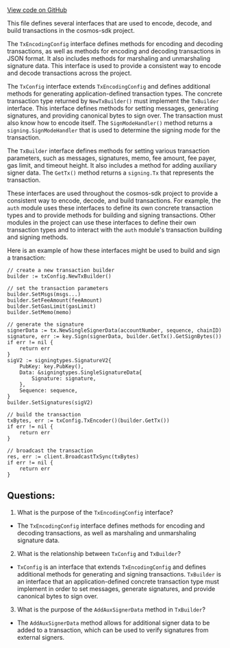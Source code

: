 [View code on GitHub](https://github.com/cosmos/cosmos-sdk.git/client/tx_config.go)

This file defines several interfaces that are used to encode, decode, and build transactions in the cosmos-sdk project. 

The `TxEncodingConfig` interface defines methods for encoding and decoding transactions, as well as methods for encoding and decoding transactions in JSON format. It also includes methods for marshaling and unmarshaling signature data. This interface is used to provide a consistent way to encode and decode transactions across the project.

The `TxConfig` interface extends `TxEncodingConfig` and defines additional methods for generating application-defined transaction types. The concrete transaction type returned by `NewTxBuilder()` must implement the `TxBuilder` interface. This interface defines methods for setting messages, generating signatures, and providing canonical bytes to sign over. The transaction must also know how to encode itself. The `SignModeHandler()` method returns a `signing.SignModeHandler` that is used to determine the signing mode for the transaction.

The `TxBuilder` interface defines methods for setting various transaction parameters, such as messages, signatures, memo, fee amount, fee payer, gas limit, and timeout height. It also includes a method for adding auxiliary signer data. The `GetTx()` method returns a `signing.Tx` that represents the transaction.

These interfaces are used throughout the cosmos-sdk project to provide a consistent way to encode, decode, and build transactions. For example, the `auth` module uses these interfaces to define its own concrete transaction types and to provide methods for building and signing transactions. Other modules in the project can use these interfaces to define their own transaction types and to interact with the `auth` module's transaction building and signing methods. 

Here is an example of how these interfaces might be used to build and sign a transaction:

```
// create a new transaction builder
builder := txConfig.NewTxBuilder()

// set the transaction parameters
builder.SetMsgs(msgs...)
builder.SetFeeAmount(feeAmount)
builder.SetGasLimit(gasLimit)
builder.SetMemo(memo)

// generate the signature
signerData := tx.NewSingleSignerData(accountNumber, sequence, chainID)
signature, err := key.Sign(signerData, builder.GetTx().GetSignBytes())
if err != nil {
    return err
}
sigV2 := signingtypes.SignatureV2{
    PubKey: key.PubKey(),
    Data: &signingtypes.SingleSignatureData{
        Signature: signature,
    },
    Sequence: sequence,
}
builder.SetSignatures(sigV2)

// build the transaction
txBytes, err := txConfig.TxEncoder()(builder.GetTx())
if err != nil {
    return err
}

// broadcast the transaction
res, err := client.BroadcastTxSync(txBytes)
if err != nil {
    return err
}
```
## Questions: 
 1. What is the purpose of the `TxEncodingConfig` interface?
- The `TxEncodingConfig` interface defines methods for encoding and decoding transactions, as well as marshaling and unmarshaling signature data.

2. What is the relationship between `TxConfig` and `TxBuilder`?
- `TxConfig` is an interface that extends `TxEncodingConfig` and defines additional methods for generating and signing transactions. `TxBuilder` is an interface that an application-defined concrete transaction type must implement in order to set messages, generate signatures, and provide canonical bytes to sign over.

3. What is the purpose of the `AddAuxSignerData` method in `TxBuilder`?
- The `AddAuxSignerData` method allows for additional signer data to be added to a transaction, which can be used to verify signatures from external signers.